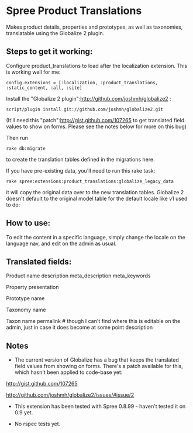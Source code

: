 # Spree Product Translations #

Makes product details, properties and prototypes, as well as taxonomies, translatable using the Globalize 2 plugin. 

## Steps to get it working: ##

Configure product_translations to load after the localization extension. This is working well for me: 

	config.extensions = [:localization, :product_translations, :static_content, :all, :site]

Install the "Globalize 2 plugin":http://github.com/joshmh/globalize2 :

	script/plugin install git://github.com/joshmh/globalize2.git

(It'll need this "patch":http://gist.github.com/107265 to get translated field values to show on forms. Please see the notes below for more on this bug)

Then run 

	rake db:migrate 
	
to create the translation tables defined in the migrations here.

If you have pre-existing data, you'll need to run this rake task:
	
	rake spree:extensions:product_translations:globalize_legacy_data

it will copy the original data over to the new translation tables. Globalize 2 doesn't default to the original model table for the default locale like v1 used to do:

## How to use: ##

To edit the content in a specific language, simply change the locale on the language nav, and edit on the admin as usual.

## Translated fields: ##

Product 
	name
	description
	meta_description
	meta_keywords
	
Property
	presentation

Prototype
	name
    
Taxonomy
    name
  
Taxon
	name
	permalink # though I can't find where this is editable on the admin, just in case it does become at some point
  description

## Notes ##

* The current version of Globalize has a bug that keeps the translated field values from showing on forms. There's a patch available for this, which hasn't been applied to code-base yet:

http://gist.github.com/107265

http://github.com/joshmh/globalize2/issues/#issue/2

* This extension has been tested with Spree 0.8.99 - haven't tested it on 0.9 yet.

* No rspec tests yet.